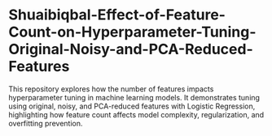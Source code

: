 # Shuaibiqbal-Effect-of-Feature-Count-on-Hyperparameter-Tuning-Original-Noisy-and-PCA-Reduced-Features
This repository explores how the number of features impacts hyperparameter tuning in machine learning models. It demonstrates tuning using original, noisy, and PCA-reduced features with Logistic Regression, highlighting how feature count affects model complexity, regularization, and overfitting prevention.

